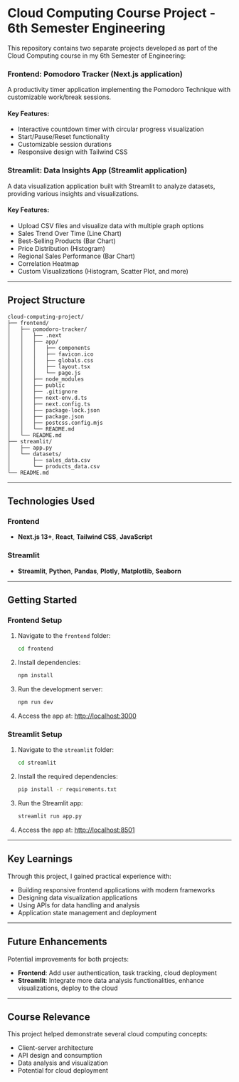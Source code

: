 # Cloud Computing Course Project - 6th Semester Engineering

This repository contains two separate projects developed as part of the Cloud Computing course in my 6th Semester of Engineering:

### Frontend: Pomodoro Tracker (Next.js application)
A productivity timer application implementing the Pomodoro Technique with customizable work/break sessions.

#### Key Features:
- Interactive countdown timer with circular progress visualization
- Start/Pause/Reset functionality
- Customizable session durations
- Responsive design with Tailwind CSS

### Streamlit: Data Insights App (Streamlit application)
A data visualization application built with Streamlit to analyze datasets, providing various insights and visualizations.

#### Key Features:
- Upload CSV files and visualize data with multiple graph options
- Sales Trend Over Time (Line Chart)
- Best-Selling Products (Bar Chart)
- Price Distribution (Histogram)
- Regional Sales Performance (Bar Chart)
- Correlation Heatmap
- Custom Visualizations (Histogram, Scatter Plot, and more)

---

## Project Structure

```
cloud-computing-project/
├── frontend/
│   ├── pomodoro-tracker/
│   │   ├── .next
│   │   ├── app/
│   │   │   ├── components
│   │   │   ├── favicon.ico
│   │   │   ├── globals.css
│   │   │   ├── layout.tsx
│   │   │   └── page.js
│   │   ├── node_modules
│   │   ├── public
│   │   ├── .gitignore
│   │   ├── next-env.d.ts
│   │   ├── next.config.ts
│   │   ├── package-lock.json
│   │   ├── package.json
│   │   ├── postcss.config.mjs
│   │   └── README.md
│   └── README.md
├── streamlit/
│   ├── app.py
│   └── datasets/
│       ├── sales_data.csv
│       └── products_data.csv
└── README.md

```

---

## Technologies Used

### Frontend
- **Next.js 13+**, **React**, **Tailwind CSS**, **JavaScript**

### Streamlit
- **Streamlit**, **Python**, **Pandas**, **Plotly**, **Matplotlib**, **Seaborn**

---

## Getting Started

### Frontend Setup

1. Navigate to the `frontend` folder:

   ```bash
   cd frontend
   ```

2. Install dependencies:

   ```bash
   npm install
   ```

3. Run the development server:

   ```bash
   npm run dev
   ```

4. Access the app at: [http://localhost:3000](http://localhost:3000)

### Streamlit Setup

1. Navigate to the `streamlit` folder:

   ```bash
   cd streamlit
   ```

2. Install the required dependencies:

   ```bash
   pip install -r requirements.txt
   ```

3. Run the Streamlit app:

   ```bash
   streamlit run app.py
   ```

4. Access the app at: [http://localhost:8501](http://localhost:8501)

---

## Key Learnings

Through this project, I gained practical experience with:

- Building responsive frontend applications with modern frameworks
- Designing data visualization applications
- Using APIs for data handling and analysis
- Application state management and deployment

---

## Future Enhancements

Potential improvements for both projects:

- **Frontend**: Add user authentication, task tracking, cloud deployment
- **Streamlit**: Integrate more data analysis functionalities, enhance visualizations, deploy to the cloud

---

## Course Relevance

This project helped demonstrate several cloud computing concepts:

- Client-server architecture
- API design and consumption
- Data analysis and visualization
- Potential for cloud deployment
